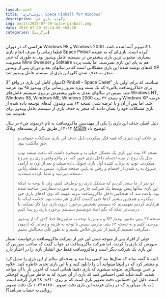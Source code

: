```yaml
---
layout: post
title: 'نوستالژی: Space Pinball for Windows'
description: 'چگونه بازی اس'
img: posts/2018-07-29-space-pinball.png
date: 2018-07-29 19:14:00 +04:30
categories: [سرگرمی]
---
```


هرکسی  که در دوران Windows 98 و Windows 2000 با کامپیوتر آشنا شده باشد، قطعا زمانی را صرف انجام بازی Space Pinball کرده است. بازی‌ای که به عقیده بسیاری، محبوب ترین بازی پیشفرض در سیستم عامل ویندوز بود. به طوری که حتی محبوبیت Mine Sweeper  و Solitaire هم به پای این بازی نمیرسید. اما پشت پرده کد‌های نوشته شده این بازی مشکلاتی است که در سالهای بعد و دوران پس از ویندوز XP منجر به حذف شدن کلی این بازی از سیستم عامل ویندوز شد.

عنوان کامل این بازی در واقع "3D Pinball - Space Cadet" میباشد، که برای اولین بار برای  «ماکروسافت پلاس»  که یک بسته ویژه به‌روز رسانی برای ویندوز ۹۵ بود عرضه شد. سپس در سالهای بعدی به طور پیشفرض بر روی سیستم عامل‌های Windows NT, Windows 98, Windows ME, Windows 2000 و نسخه ۳۲ بیت Windows XP عرضه شد. اما پس از آن و با عرضه شدن نسخه ۶۴ بیت ویندوز، کدهای توسعه داده شده از بازی مشکلات خود را نشان دادند که منجر به حذف بازی از سیستم عامل ویندوز برای همیشه شد.

دلیل اصلی حذف این بازی را یکی از مهندسین ماکروسافت به نام «ریموند چن» در سال ۲۰۱۲ از طریق یکی از پست‌های وبلاگ [MSDN](https://blogs.msdn.microsoft.com/oldnewthing/20121218-00/?p=5803/) توضیح داد: 

> بر خلاف اون چیزی که همه فکر میکردن دلیل حذف این بازی مشکلات حقوقی و حق مالکیت نبود.
>
> نسخه ۶۴ بیت این بازی یک مشکل خیلی بد و مسخره داشت که باعث میشد توپ مثل یک روح از بقیه اجسام داخل بازی عبور کنه. در واقع وقتی بازی رو شروع میکردید، توپ به پرتاب کننده اول بازی تحویل داده میشد و بعد از اون به آرامی شروع به رد شدن از اجسام و رفتن به پایین صفحه میکرد. سپس به نقطه پایانی صفحه میرسید و شما بازنده میشدید.
>
> دو نفر از ما سعی کردیم که مشکل بازی رو برطرف کنیم، ولی با توجه به اینکه این بازی سالها پیش توسط یک شرکت خارجی و به صورت سفارشی ساخته شده بود، باعث شد که هیچکس داخل ماکروسافت نتونه بفهمه که توی کدهای بازی چی میگذره و همچنین بیشتر کدها حتی کامنت گذاری هم نشده بود. خلاصه اینکه ما هرکاری کردیم نفهمیدیم که سیستم تشخیص برخورد درون بازی چرا کار نمیکنه. یا درست‌تر اینکه که بگم اصلا نتونستیم سیستم برخورد بازی رو پیدا کنیم.
>
> و سپس با توجه به میلیون‌ها خط کدی که از ویندوز XP نسخه ۳۲ بیتی مجبور بودیم بررسی کنیم و به نسخه ۶۴ بیتی بیاریم، سپس با توجه به هزینه و زمانی که ازمون میگرفت تصمیم گرفتیم از شرش خلاص بشیم و به طور کلی بیخیالش بشیم.

خیلی‌ از افراد پس از متوجه شدن این خبر از شرکت ماکروسافت درخواست انتشار سورس کد بازی را کردند، اما شرکت ماکروسافت در جواب گفت که صاحب سورس کد این بازی یک شرکت دیگر است و ماکروسافت فقط حق انتشار بازی را در اختیار دارد.

البته نا گفته نماند که سال‌ها بعد کسی پیدا شد و نسخه‌ای سالم از این بازی را تبدیل کرد و منتشر کرد که در [اینجا](https://www.groovypost.com/wp-content/uploads/2015/07/3d_pinball_for_windows_space_cadet.exe) میتوانید آن را دانلود کنید و با این بازی تجدید خاطره کنید. علاوه بر حس نوستالژی، متوجه میشوید که بازی دقیقا همانی است که آخرین بار با آن مواجه شدید. البته شاید کمی احساس کنید که بازی از آن چیزی که به خاطر می‌آورید کوچکتر است. دلیل این احساس، دقت تصویر بازی است که بر روی ۶۴۰×۴۸۰ قرار گرفته است. ( به یاد می‌آورید که در زمان عرضه این بازی دقت تصویر ۱۲۸۰×۱۰۲۴ یک دقت تصویر رویایی به حساب می‌آمد؟)